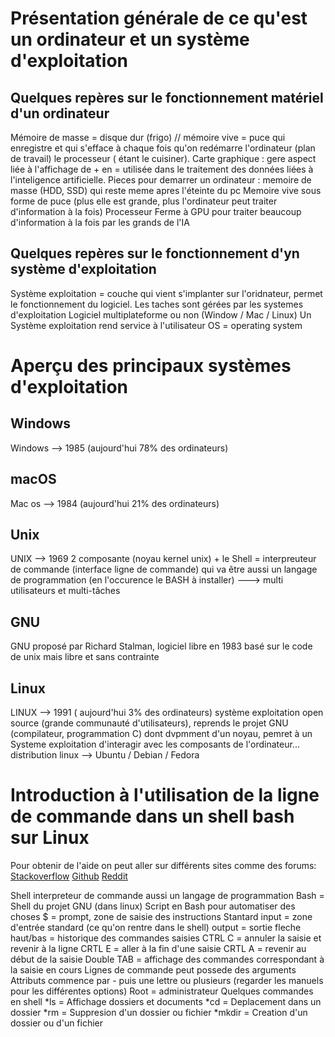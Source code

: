 # Présentation générale de ce qu'est un ordinateur et un système d'exploitation

## Quelques repères sur le fonctionnement matériel d'un ordinateur
   
Mémoire de masse = disque dur (frigo) // mémoire vive = puce qui enregistre et qui s'efface à chaque fois qu'on redémarre l'ordinateur (plan de travail) le processeur ( étant le cuisiner).
Carte graphique : gere aspect liée à l'affichage de + en = utilisée dans le traitement des données liées à l'inteligence artificielle. 
Pieces pour demarrer un ordinateur : memoire de masse (HDD, SSD) qui reste meme apres l'éteinte du pc
Memoire vive sous forme de puce (plus elle est grande, plus l'ordinateur peut traiter d'information à la fois)
Processeur
Ferme à GPU pour traiter beaucoup d'information à la fois par les grands de l'IA

## Quelques repères sur le fonctionnement d'yn système d'exploitation

Système exploitation = couche qui vient s'implanter sur l'oridnateur, permet le fonctionnement du logiciel.
Les taches sont gérées par les systemes d'exploitation
Logiciel multiplateforme ou non (Window / Mac / Linux)
Un Système exploitation rend service à l'utilisateur
OS = operating system

# Aperçu des principaux systèmes d'exploitation

## Windows

Windows --> 1985 (aujourd'hui 78% des ordinateurs)

## macOS

Mac os --> 1984 (aujourd'hui 21% des ordinateurs)

## Unix

UNIX --> 1969 
2 composante (noyau kernel unix) + le Shell = interpreuteur de commande (interface ligne de commande) qui va être aussi un langage de programmation (en l'occurence le BASH à installer)  ---> multi utilisateurs et multi-tâches 

## GNU

GNU proposé par Richard Stalman, logiciel libre en 1983 basé sur le code de unix mais libre et sans contrainte

## Linux

LINUX --> 1991 ( aujourd'hui 3% des ordinateurs)
système exploitation open source (grande communauté d'utilisateurs), reprends le projet GNU (compilateur, programmation C) dont dvpmment d'un noyau, pemret à un Systeme exploitation d'interagir avec les composants de l'ordinateur... 
distribution linux --> Ubuntu / Debian / Fedora

# Introduction à l'utilisation de la ligne de commande dans un shell bash sur Linux

Pour obtenir de l'aide on peut aller sur différents sites comme des forums: 
[Stackoverflow](https://stackoverflow.com/)
[Github](https://github.com/)
[Reddit](https://www.reddit.com/)

Shell interpreteur de commande aussi un langage de programmation
Bash = Shell du projet GNU (dans linux)
Script en Bash pour automatiser des choses
$ = prompt, zone de saisie des instructions
Stantard input = zone d'entrée standard (ce qu'on rentre dans le shell) 
output = sortie
fleche haut/bas = historique des commandes saisies
CTRL C = annuler la saisie et revenir à la ligne
CRTL E  = aller à la fin d'une saisie
CRTL A  = revenir au début de la saisie
Double TAB = affichage des commandes correspondant à la saisie en cours
Lignes de commande peut possede des arguments
Attributs commence par - puis une lettre ou plusieurs (regarder les manuels pour les différentes options) 
Root = administrateur
Quelques commandes en shell
*ls = Affichage dossiers et documents
*cd = Deplacement dans un dossier
*rm = Suppresion d'un dossier ou fichier
*mkdir = Creation d'un dossier ou d'un fichier
